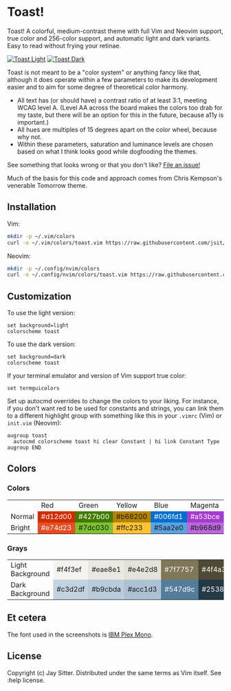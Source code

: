 # Toast!

Toast! A colorful, medium-contrast theme with full Vim and Neovim support, true
color and 256-color support, and automatic light and dark variants. Easy to read
without frying your retinae.

[![Toast Light](https://live.staticflickr.com/65535/50524666302_001703f6b1_b.jpg)](https://flic.kr/p/2jYG83f)
[![Toast Dark](https://live.staticflickr.com/65535/50524666187_1866f8a909_b.jpg)](https://flic.kr/p/2jYG81g)

Toast is not meant to be a "color system" or anything fancy like that,
although it does operate within a few parameters to make its development
easier and to aim for some degree of theoretical color harmony.

- All text has (or should have) a contrast ratio of at least 3:1, meeting WCAG
  level A. (Level AA across the board makes the colors too drab for my taste,
  but there will be an option for this in the future, because a11y is
  important.)
- All hues are multiples of 15 degrees apart on the color wheel, because why
  not.
- Within these parameters, saturation and luminance levels are chosen based on
  what I think looks good while dogfooding the themes.

See something that looks wrong or that you don't like? [File an
issue!](https://github.com/jsit/toast.vim/issues)

Much of the basis for this code and approach comes from Chris Kempson's
venerable Tomorrow theme.

## Installation

Vim:

```sh
mkdir -p ~/.vim/colors
curl -o ~/.vim/colors/toast.vim https://raw.githubusercontent.com/jsit/toast.vim/master/colors/toast.vim
```

Neovim:

```sh
mkdir -p ~/.config/nvim/colors
curl -o ~/.config/nvim/colors/toast.vim https://raw.githubusercontent.com/jsit/toast.vim/master/colors/toast.vim
```

## Customization

To use the light version:

```vim
set background=light
colorscheme toast
```
To use the dark version:

```vim
set background=dark
colorscheme toast
```

If your terminal emulator and version of Vim support true color:

```vim
set termguicolors
```

Set up autocmd overrides to change the colors to your liking. For instance, if
you don't want red to be used for constants and strings, you can link them to a
different highlight group with something like this in your `.vimrc` (Vim) or
`init.vim` (Neovim):

```vim
augroup toast
  autocmd colorscheme toast hi clear Constant | hi link Constant Type
augroup END
```

## Colors

### Colors

<table>
<tr>
  <td></td>
  <td>Red</td>
  <td>Green</td>
  <td>Yellow</td>
  <td>Blue</td>
  <td>Magenta</td>
  <td>Cyan</td>
</tr>

<tr>
  <td>Normal</td>
  <td bgColor="#d12d00" style="background-color: #d12d00; color: #fff;">#d12d00</td>
  <td bgColor="#427b00" style="background-color: #427b00; color: #fff;">#427b00</td>
  <td bgColor="#b68200" style="background-color: #b68200;">#b68200</td>
  <td bgColor="#006fd1" style="background-color: #006fd1; color: #fff;">#006fd1</td>
  <td bgColor="#a53bce" style="background-color: #a53bce; color: #fff;">#a53bce</td>
  <td bgColor="#119c97" style="background-color: #119c97; color: #fff;">#119c97</td>
</tr>

<tr>
  <td>Bright</td>
  <td bgColor="#e74d23" style="background-color: #e74d23; color: #fff;">#e74d23</td>
  <td bgColor="#7dc030" style="background-color: #7dc030;">#7dc030</td>
  <td bgColor="#ffc233" style="background-color: #ffc233;">#ffc233</td>
  <td bgColor="#5aa2e0" style="background-color: #5aa2e0;">#5aa2e0</td>
  <td bgColor="#b968d9" style="background-color: #b968d9;">#b968d9</td>
  <td bgColor="#15c1bb" style="background-color: #15c1bb;">#15c1bb</td>
</tr>
</table>

### Grays

<table>
<tr>
  <td>Light Background</td>
  <td bgColor="#f4f3ef" style="background-color: #f4f3ef;">#f4f3ef</td>
  <td bgColor="#eae8e1" style="background-color: #eae8e1;">#eae8e1</td>
  <td bgColor="#e4e2d8" style="background-color: #e4e2d8;">#e4e2d8</td>
  <td bgColor="#7f7757" style="background-color: #7f7757; color: #fff;">#7f7757</td>
  <td bgColor="#4f4a36" style="background-color: #4f4a36; color: #fff;">#4f4a36</td>
  <td bgColor="#423e2e" style="background-color: #423e2e; color: #fff;">#423e2e</td>
  <td bgColor="#323434" style="background-color: #323434; color: #fff;">#323434</td>
</tr>
<tr>
  <td>Dark Background</td>
  <td bgColor="#c3d2df" style="background-color: #c3d2df;">#c3d2df</td>
  <td bgColor="#b9cbda" style="background-color: #b9cbda;">#b9cbda</td>
  <td bgColor="#acc1d3" style="background-color: #acc1d3;">#acc1d3</td>
  <td bgColor="#547d9c" style="background-color: #547d9c; color: #fff;">#547d9c</td>
  <td bgColor="#253846" style="background-color: #253846; color: #fff;">#253846</td>
  <td bgColor="#1e2d38" style="background-color: #1e2d38; color: #fff;">#1e2d38</td>
  <td bgColor="#17222b" style="background-color: #17222b; color: #fff;">#17222b</td>
</tr>
</table>

## Et cetera

The font used in the screenshots is [IBM Plex Mono](https://github.com/IBM/plex).

## License

Copyright (c) Jay Sitter. Distributed under the same terms as Vim itself. See
:help license.
